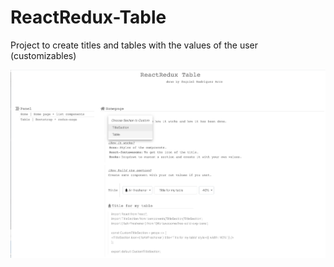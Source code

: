 # ReactRedux-Table
Project to create titles and tables with the values of the user (customizables)

![Screenshot](ReactRedux-Table.png)
